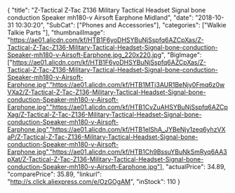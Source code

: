 {
	"title": "Z-Tactical Z-Tac Z136 Military Tactical Headset Signal bone conduction Speaker mh180-v Airsoft Earphone Midland",
	"date": "2018-10-31 10:30:20",
	"SubCat": ["Phones and Accessories"],
	"categories": ["Walkie Talkie Parts "],
	"thumbnailImage": "https://ae01.alicdn.com/kf/HTB1F6yoDHSYBuNjSspfq6AZCpXas/Z-Tactical-Z-Tac-Z136-Military-Tactical-Headset-Signal-bone-conduction-Speaker-mh180-v-Airsoft-Earphone.jpg_220x220.jpg",
	"BigImage": ["https://ae01.alicdn.com/kf/HTB1F6yoDHSYBuNjSspfq6AZCpXas/Z-Tactical-Z-Tac-Z136-Military-Tactical-Headset-Signal-bone-conduction-Speaker-mh180-v-Airsoft-Earphone.jpg","https://ae01.alicdn.com/kf/HTB1MTj3AUR1BeNjy0Fmq6z0wVXa2/Z-Tactical-Z-Tac-Z136-Military-Tactical-Headset-Signal-bone-conduction-Speaker-mh180-v-Airsoft-Earphone.jpg","https://ae01.alicdn.com/kf/HTB1CvZuAHSYBuNjSspfq6AZCpXag/Z-Tactical-Z-Tac-Z136-Military-Tactical-Headset-Signal-bone-conduction-Speaker-mh180-v-Airsoft-Earphone.jpg","https://ae01.alicdn.com/kf/HTB1eIShA_JYBeNjy1zeq6yhzVXaP/Z-Tactical-Z-Tac-Z136-Military-Tactical-Headset-Signal-bone-conduction-Speaker-mh180-v-Airsoft-Earphone.jpg","https://ae01.alicdn.com/kf/HTB1Ch9BssuYBuNkSmRyq6AA3pXat/Z-Tactical-Z-Tac-Z136-Military-Tactical-Headset-Signal-bone-conduction-Speaker-mh180-v-Airsoft-Earphone.jpg"],
	"actualPrice": 34.89,
	"comparePrice": 35.89,
	"linkurl": "http://s.click.aliexpress.com/e/OzGOgAM",
	"inStock": 110
}
